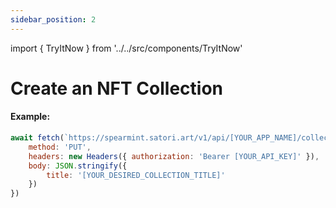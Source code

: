 ```yaml
---
sidebar_position: 2
---
```

import { TryItNow } from '../../src/components/TryItNow'

# Create an NFT Collection

#### Example:

```js
await fetch(`https://spearmint.satori.art/v1/api/[YOUR_APP_NAME]/collection`, {
	method: 'PUT',
	headers: new Headers({ authorization: 'Bearer [YOUR_API_KEY]' }),
	body: JSON.stringify({
		title: '[YOUR_DESIRED_COLLECTION_TITLE]'
	})
})
```
<TryItNow />

